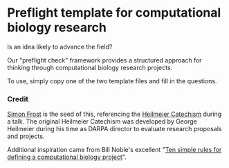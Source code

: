 # Preflight template for computational biology research

Is an idea likely to advance the field?

Our "preflight check" framework provides a structured approach for thinking through computational biology research projects.

To use, simply copy one of the two template files and fill in the questions.

### Credit

[Simon Frost](https://www.lshtm.ac.uk/aboutus/people/frost.simon) is the seed of this, referencing the [Heilmeier Catechism](https://www.darpa.mil/about/heilmeier-catechism) during a talk. The original Heilmeier Catechism was developed by George Heilmeier during his time as DARPA director to evaluate research proposals and projects.

Additional inspiration came from Bill Noble's excellent "[Ten simple rules for defining a computational biology project](https://journals.plos.org/ploscompbiol/article?id=10.1371/journal.pcbi.1010786)".